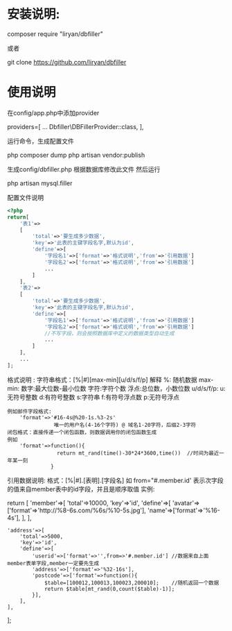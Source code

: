 安装说明:
=
composer require "liryan/dbfiller"

或者

git clone https://github.com/liryan/dbfiller

使用说明
=
在config/app.php中添加provider

providers=[
    ...
    Dbfiller\DBFillerProvider::class,
],


运行命令，生成配置文件

php composer dump
php artisan vendor:publish

生成config/dbfiller.php
根据数据库修改此文件
然后运行

php artisan mysql.filler 

配置文件说明
```php
<?php
return[
    '表1'=>
    [
        'total'=>'要生成多少数据',
        'key'=>'此表的主键字段名字,默认为id',
        'define'=>[
            '字段名1'=>['format'=>'格式说明','from'=>'引用数据']  
            '字段名2'=>['format'=>'格式说明','from'=>'引用数据']  
            ...
        ]
    ],
    '表2'=>
    [
        'total'=>'要生成多少数据',
        'key'=>'此表的主键字段名字,默认为id',
        'define'=>[
            '字段名1'=>['format'=>'格式说明','from'=>'引用数据']  
            '字段名2'=>['format'=>'格式说明','from'=>'引用数据']  
            //不写字段，则会按照数据库中定义的数据类型自动生成
            ...
        ]
    ],
    ...
];
```

格式说明 :
    字符串格式：[%|#][max-min][u/d/s/f/p]
    解释
    %:          随机数据
    max-min:    数字:最大位数-最小位数
                字符:字符个数
                浮点:总位数，小数位数
    u/d/s/f/p:  u:无符号整数
                d:有符号整数
                s:字符串
                f:有符号浮点数
                p:无符号浮点

    例如邮件字段格式: 
        'format'=>'#16-4s@%20-1s.%3-2s'
                   唯一的用户名(4-16个字符) @ 域名1-20字符，后缀2-3字符
    闭包格式：直接传递一个闭包函数，则数据调用你的闭包函数生成
    例如
        'format'=>function(){
                    return mt_rand(time()-30*24*3600,time())  //时间为最近一年某一刻
                  }
引用数据说明:
    格式：[%|#].[表明].[字段名]
    如 from="#.member.id' 表示次字段的值来自member表中的id字段，并且是顺序取值
实例:


return [
    'member'=>[
        'total'=>10000,
        'key'=>'id',
        'define'=>[
            'avatar'=>['format'=>'http://%8-6s.com/%6s/%10-5s.jpg'],
            'name'=>['format'=>'%16-4s'],
        ],
    ],

    'address'=>[
        'total'=>5000,
        'key'=>'id',
        'define'=>[
            'userid'=>['format'=>'',from=>'#.member.id'] //数据来自上面member表单字段,member一定要先生成
            'address'=>['format'=>'%32-16s'],
            'postcode'=>['format'=>function(){
                $table=[100012,100013,100023,200010];    //随机返回一个数据
                return $table[mt_rand(0,count($table)-1)];
            }],
        ],
    ],
];
